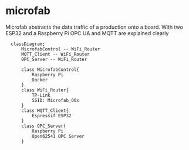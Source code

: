 # microfab
Microfab abstracts the data traffic of a production onto a board. With two ESP32 and a Raspberry Pi OPC UA and MQTT are explained clearly


```mermaid
  classDiagram;
      MicrofabControl -- WiFi_Router
      MQTT_Client -- WiFi_Router
      OPC_Server -- WiFi_Router

      class MicrofabControl{
          Raspberry Pi
          Docker
      }
      class WiFi_Router{
          TP-Link
          SSID: Microfab_00x
      }
      class MQTT_Client{
          Espressif ESP32
      }
      class OPC_Server{
          Raspberry Pi
          Open62541 OPC Server      
      }
      
      
```
